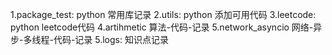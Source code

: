 1.package_test: python 常用库记录
2.utils: python 添加可用代码
3.leetcode: python leetcode代码
4.artihmetic 算法-代码-记录
5.network_asyncio 网络-异步-多线程-代码-记录
5.logs: 知识点记录
